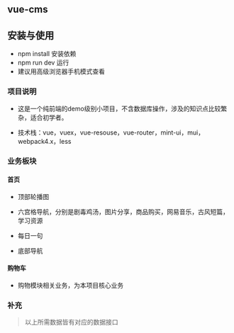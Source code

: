 ## vue-cms

## 安装与使用
* npm install 安装依赖
* npm run dev 运行
* 建议用高级浏览器手机模式查看

###  项目说明
* 这是一个纯前端的demo级别小项目，不含数据库操作，涉及的知识点比较繁杂，适合初学者。

* 技术栈：vue，vuex，vue-resouse，vue-router，mint-ui，mui，webpack4.x，less

### 业务板块

#### 首页

* 顶部轮播图
	
* 六宫格导航，分别是剧毒鸡汤，图片分享，商品购买，网易音乐，古风短篇，学习资源

* 每日一句

* 底部导航




#### 购物车

* 购物模块相关业务，为本项目核心业务


### 补充

> 以上所需数据皆有对应的数据接口
